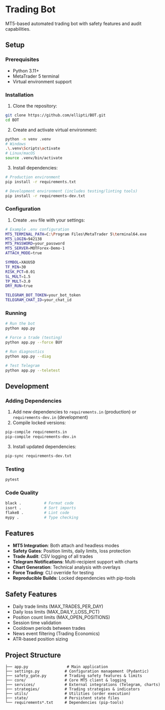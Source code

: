 # Trading Bot

MT5-based automated trading bot with safety features and audit capabilities.

## Setup

### Prerequisites
- Python 3.11+ 
- MetaTrader 5 terminal
- Virtual environment support

### Installation

1. Clone the repository:
```bash
git clone https://github.com/ellipti/BOT.git
cd BOT
```

2. Create and activate virtual environment:
```bash
python -m venv .venv
# Windows
.\.venv\Scripts\activate
# Linux/macOS  
source .venv/bin/activate
```

3. Install dependencies:
```bash
# Production environment
pip install -r requirements.txt

# Development environment (includes testing/linting tools)
pip install -r requirements-dev.txt
```

### Configuration

1. Create `.env` file with your settings:
```bash
# Example .env configuration
MT5_TERMINAL_PATH=C:\Program Files\MetaTrader 5\terminal64.exe
MT5_LOGIN=942138
MT5_PASSWORD=your_password
MT5_SERVER=MOTForex-Demo-1
ATTACH_MODE=true

SYMBOL=XAUUSD
TF_MIN=30
RISK_PCT=0.01
SL_MULT=1.5
TP_MULT=3.0
DRY_RUN=true

TELEGRAM_BOT_TOKEN=your_bot_token
TELEGRAM_CHAT_ID=your_chat_id
```

### Running

```bash
# Run the bot
python app.py

# Force a trade (testing)
python app.py --force BUY

# Run diagnostics
python app.py --diag

# Test Telegram
python app.py --teletest
```

## Development

### Adding Dependencies

1. Add new dependencies to `requirements.in` (production) or `requirements-dev.in` (development)
2. Compile locked versions:
```bash
pip-compile requirements.in
pip-compile requirements-dev.in
```
3. Install updated dependencies:
```bash
pip-sync requirements-dev.txt
```

### Testing

```bash
pytest
```

### Code Quality

```bash
black .          # Format code
isort .          # Sort imports  
flake8 .         # Lint code
mypy .           # Type checking
```

## Features

- **MT5 Integration**: Both attach and headless modes
- **Safety Gates**: Position limits, daily limits, loss protection
- **Trade Audit**: CSV logging of all trades
- **Telegram Notifications**: Multi-recipient support with charts
- **Chart Generation**: Technical analysis with overlays
- **Force Trading**: CLI override for testing
- **Reproducible Builds**: Locked dependencies with pip-tools

## Safety Features

- Daily trade limits (MAX_TRADES_PER_DAY)
- Daily loss limits (MAX_DAILY_LOSS_PCT)
- Position count limits (MAX_OPEN_POSITIONS)
- Session time validation
- Cooldown periods between trades
- News event filtering (Trading Economics)
- ATR-based position sizing

## Project Structure

```
├── app.py                 # Main application
├── settings.py           # Configuration management (Pydantic)
├── safety_gate.py        # Trading safety features & limits
├── core/                 # Core MT5 client & logging
├── services/             # External integrations (Telegram, charts)
├── strategies/           # Trading strategies & indicators  
├── utils/                # Utilities (order execution)
├── state/                # Persistent state files
└── requirements*.txt     # Dependencies (pip-tools)
```
